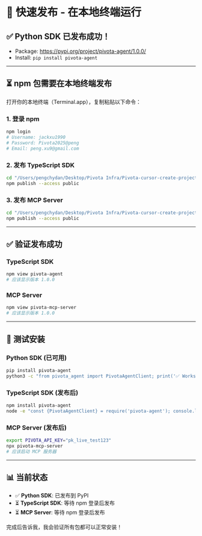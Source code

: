 # 🚀 快速发布 - 在本地终端运行

## ✅ Python SDK 已发布成功！
- Package: https://pypi.org/project/pivota-agent/1.0.0/
- Install: `pip install pivota-agent`

---

## ⏳ npm 包需要在本地终端发布

打开你的本地终端（Terminal.app），复制粘贴以下命令：

### 1. 登录 npm
```bash
npm login
# Username: jackxu1990
# Password: Pivota2025@peng
# Email: peng.xu9@gmail.com
```

### 2. 发布 TypeScript SDK
```bash
cd "/Users/pengchydan/Desktop/Pivota Infra/Pivota-cursor-create-project-directory-structure-8344/pivota_sdk/typescript"
npm publish --access public
```

### 3. 发布 MCP Server
```bash
cd "/Users/pengchydan/Desktop/Pivota Infra/Pivota-cursor-create-project-directory-structure-8344/pivota_sdk/mcp-server"
npm publish --access public
```

---

## ✅ 验证发布成功

### TypeScript SDK
```bash
npm view pivota-agent
# 应该显示版本 1.0.0
```

### MCP Server
```bash
npm view pivota-mcp-server
# 应该显示版本 1.0.0
```

---

## 🧪 测试安装

### Python SDK (已可用)
```bash
pip install pivota-agent
python3 -c "from pivota_agent import PivotaAgentClient; print('✅ Works!')"
```

### TypeScript SDK (发布后)
```bash
npm install pivota-agent
node -e "const {PivotaAgentClient} = require('pivota-agent'); console.log('✅ Works!')"
```

### MCP Server (发布后)
```bash
export PIVOTA_API_KEY="pk_live_test123"
npx pivota-mcp-server
# 应该启动 MCP 服务器
```

---

## 📊 当前状态

- ✅ **Python SDK**: 已发布到 PyPI
- ⏳ **TypeScript SDK**: 等待 npm 登录后发布
- ⏳ **MCP Server**: 等待 npm 登录后发布

完成后告诉我，我会验证所有包都可以正常安装！


